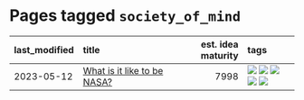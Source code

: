 # Pages tagged `society_of_mind`

|last_modified|title|est. idea maturity|tags
|:---|:---|---:|:---|
|2023-05-12|[What is it like to be NASA?](../what_is_it_like_to_be_nasa.md)|7998|[![](https://img.shields.io/badge/tag-disunity_of_identity-b5656)](../tags/disunity_of_identity.md) [![](https://img.shields.io/badge/tag-organization_as_entity-28da35)](../tags/organization_as_entity.md) [![](https://img.shields.io/badge/tag-philosophy-4d5a4)](../tags/philosophy.md) [![](https://img.shields.io/badge/tag-society_of_mind-ea4c14)](../tags/society_of_mind.md) [![](https://img.shields.io/badge/tag-theory_of_mind-81aec0)](../tags/theory_of_mind.md)|